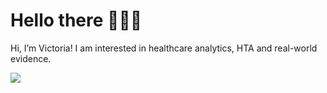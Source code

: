 # Hello there 👩🏻‍💻

Hi, I’m Victoria! I am interested in healthcare analytics, HTA and real-world evidence. 


<!---
vikachooo/vikachooo is a ✨ special ✨ repository because its `README.md` (this file) appears on your GitHub profile.
You can click the Preview link to take a look at your changes.
--->

![](https://media.giphy.com/media/v1.Y2lkPTc5MGI3NjExbDRndnQyMnhmbTNsaWF1b3Y1dHg3djZmMDEzcG8wanRueTlpaGdwYSZlcD12MV9pbnRlcm5hbF9naWZfYnlfaWQmY3Q9Zw/l0HlLMeBgzK2UuHVS/giphy.gif)
